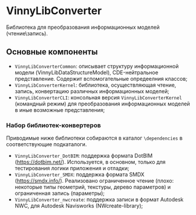 # VinnyLibConverter

Библиотека для преобразования информационных моделей (чтение\запись).

## Основные компоненты

* `VinnyLibConverterCommon`: описывает структуру информационной модели (VinnyLibDataStructureModel), CDE-нейтральное представление. Содержит вспомогательные опредеелния классов;
* `VinnyLibConverterKernel`: библиотека, осуществляющая чтение, запись, конвертацию различных информационных моделей;
* `VinnyLibConverterCLI`: консольная версия `VinnyLibConverterKernel` (командный режим) для преобразования информационных моделей в иные возможные представления;

### Набор библиотек-конвертеров

Приводимые ниже библиотеки собираются в каталог `\dependencies` в соответствующие подкаталоги.

* `VinnyLibConverter_DotBIM`: поддержка формата DotBIM (https://dotbim.net/). Используется, в основном, только для тестирования логики приложения и отладки;
* `VinnyLibConverter_SMDX`: поддержка формата SMDX (https://smdx.info/). Реализовано ограниченное чтение (плохо: некоторые типы геометрий, текстуры, дерево параметров) и ограниченная запись (параметры);
* `VinnyLibConverter_nwcreate`: поддержка записи в формат Autodesk NWC, для Autodesk Navisworks (NWcreate-library);
